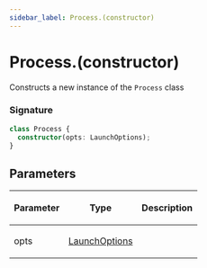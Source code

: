 ```yaml
---
sidebar_label: Process.(constructor)
---
```


# Process.(constructor)

Constructs a new instance of the `Process` class

### Signature

```typescript
class Process {
  constructor(opts: LaunchOptions);
}
```

## Parameters

<table><thead><tr><th>

Parameter

</th><th>

Type

</th><th>

Description

</th></tr></thead>
<tbody><tr><td>

opts

</td><td>

[LaunchOptions](./browsers.launchoptions.md)

</td><td>

</td></tr>
</tbody></table>
